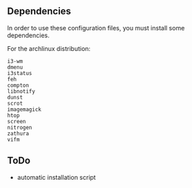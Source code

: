 Dependencies
------------
In order to use these configuration files, you must install some dependencies.

For the archlinux distribution:
```
i3-wm
dmenu
i3status
feh
compton
libnotify
dunst
scrot
imagemagick
htop
screen
nitrogen
zathura
vifm
```

ToDo
----
+ automatic installation script

